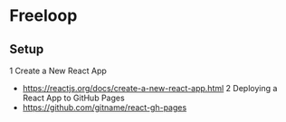 # Freeloop

## Setup

1 Create a New React App
  * https://reactjs.org/docs/create-a-new-react-app.html
2 Deploying a React App to GitHub Pages
  * https://github.com/gitname/react-gh-pages
